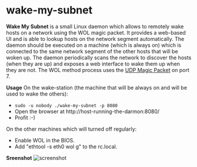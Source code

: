 wake-my-subnet
==============

**Wake My Subnet** is a small Linux daemon which allows to remotely wake hosts on a network using the WOL magic packet.
It provides a web-based UI and is able to lookup hosts on the network segment automatically.
The daemon should be executed on a machine (which is always on) which is connected to the same network segment of the other hosts that will be woken up.  The daemon periodically scans the network to discover the hosts (when they are up) and exposes a web interface to wake them up when they are not.
The WOL method process uses the [UDP Magic Packet](http://en.wikipedia.org/wiki/Wake-on-LAN#Magic_packet) on port 7.


**Usage**
On the wake-station (the machine that will be always on and will be used to wake the others):

 * `sudo -u nobody ./wake-my-subnet -p 8080`
 * Open the browser at http://host-running-the-darmon:8080/
 * Profit :-)


On the other machines which will turned off regularly:

  * Enable WOL in the BIOS.
  * Add "ethtool -s eth0 wol g" to the rc.local.

**Sreenshot**
![screenshot](https://cloud.githubusercontent.com/assets/7137473/2936376/715a2e54-d858-11e3-8099-9602cfeedc33.jpg)

